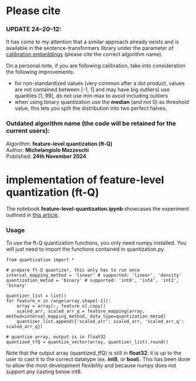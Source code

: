# Please cite

### UPDATE 24–20–12:

It has come to my attention that a similar approach already exists and is available in the sentence-transformers library under the parameter of [calibration embeddings](https://sbert.net/docs/package_reference/sentence_transformer/quantization.html) (please cite the correct algorithm name). 

On a personal note, if you are following calibration, take into consideration the following improvements:
- for non-standardized values (very common after a dot product, values are not contained between [-1, 1] and may have big outliers) use quantiles [1, 99], do not use min-max to avoid including outliers
- when using binary quantization use the **median** (and not 0) as threshold value, this lets you split the distribution into two perfect halves.

### Outdated algorithm name (the code will be retained for the current users):
Algorithm: **feature-level quantization (ft-Q)**<br>
Author: **Michelangiolo Mazzeschi**<br>
Published: **24th November 2024**

# implementation of feature-level quantization (ft-Q)

The notebook **feature-level-quantization.ipynb** showcases the experiment outlined in [this article](https://medium.com/towards-data-science/introducing-ft-q-improving-vector-compression-with-feature-level-quantization-3c18470ed2ee).

### Usage

To use the ft-Q quantization functions, you only need numpy installed. You will just need to import the functions contained in quantization.py.

```
from quantization import *

# prepare ft-Q quantizer, this only has to run once
interval_mapping_method = 'linear' # supported: 'linear', 'density'
quantization_metod = 'binary' # supported: 'int8', 'int4', 'int2', 'binary'

quantizer_list = list()
for feature_n in range(array.shape[-1]):
	array = array[:, feature_n].copy()
	scaled_arr, scaled_arr_q = feature_mapping(array, method=interval_mapping_method, data_type=quantization_metod)
	quantizer_list.append({'scaled_arr': scaled_arr, 'scaled_arr_q': scaled_arr_q})

# quantize array, output is in float32
quantized_tfQ = quantize_vector(array, quantizer_list).round()
```

Note that the output array (quantized_tfQ) is still in **float32**: it is up to the user to cast it to the correct datatype (ex. **int8**, or **bool**). This has been done to allow the most development flexibility and because numpy does not support any casting below int8.
